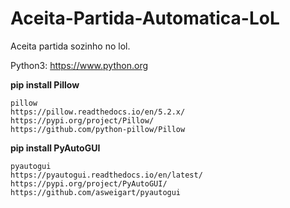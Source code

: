# Aceita-Partida-Automatica-LoL
Aceita partida sozinho no lol.

Python3:
https://www.python.org

**pip install Pillow**

```
pillow
https://pillow.readthedocs.io/en/5.2.x/
https://pypi.org/project/Pillow/
https://github.com/python-pillow/Pillow
```

**pip install PyAutoGUI**

```
pyautogui
https://pyautogui.readthedocs.io/en/latest/
https://pypi.org/project/PyAutoGUI/
https://github.com/asweigart/pyautogui
```

